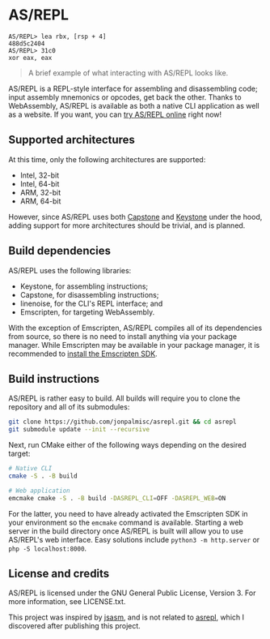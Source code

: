 # AS/REPL

```
AS/REPL> lea rbx, [rsp + 4]
488d5c2404
AS/REPL> 31c0
xor eax, eax
```

> A brief example of what interacting with AS/REPL looks like.

AS/REPL is a REPL-style interface for assembling and disassembling code; input
assembly mnemonics or opcodes, get back the other. Thanks to WebAssembly,
AS/REPL is available as both a native CLI application as well as a website. If
you want, you can [try AS/REPL online](https://asrepl.jonpalmisc.com) right now!

## Supported architectures

At this time, only the following architectures are supported:

- Intel, 32-bit
- Intel, 64-bit
- ARM, 32-bit
- ARM, 64-bit

However, since AS/REPL uses both [Capstone](https://github.com/aquynh/capstone)
and [Keystone](https://github.com/keystone-engine/keystone) under the hood,
adding support for more architectures should be trivial, and is planned.

## Build dependencies

AS/REPL uses the following libraries:

- Keystone, for assembling instructions;
- Capstone, for disassembling instructions;
- linenoise, for the CLI's REPL interface; and
- Emscripten, for targeting WebAssembly.

With the exception of Emscripten, AS/REPL compiles all of its dependencies from
source, so there is no need to install anything via your package manager. While
Emscripten may be available in your package manager, it is recommended to
[install the Emscripten
SDK](https://emscripten.org/docs/getting_started/downloads.html).

## Build instructions

AS/REPL is rather easy to build. All builds will require you to clone the
repository and all of its submodules:

```sh
git clone https://github.com/jonpalmisc/asrepl.git && cd asrepl
git submodule update --init --recursive
```

Next, run CMake either of the following ways depending on the desired target:

```sh
# Native CLI
cmake -S . -B build

# Web application
emcmake cmake -S . -B build -DASREPL_CLI=OFF -DASREPL_WEB=ON
```

For the latter, you need to have already activated the Emscripten SDK in your
environment so the `emcmake` command is available. Starting a web server in the
build directory once AS/REPL is built will allow you to use AS/REPL's web
interface. Easy solutions include `python3 -m http.server` or `php -S
localhost:8000`.

## License and credits

AS/REPL is licensed under the GNU General Public License, Version 3. For more
information, see LICENSE.txt.

This project was inspired by [jsasm](https://jsasm.mmae.kr/), and is not related
to [asrepl](https://github.com/enferex/asrepl), which I discovered after
publishing this project.
